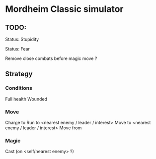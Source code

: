 # Mordheim Classic simulator

## TODO:
Status: Stupidity

Status: Fear

Remove close combats before magic move ?

## Strategy
### Conditions
Full health
Wounded

### Move
Charge to <nearest enemy>
Run to <nearest enemy / leader / interest>
Move to <nearest enemy / leader / interest>
Move from <all enemies>
### Magic
Cast <spell> (on <self/nearest enemy> ?)